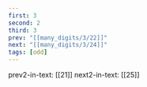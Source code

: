 ```yaml
---
first: 3
second: 2
third: 3
prev: "[[many_digits/3/22]]"
next: "[[many_digits/3/24]]"
tags: [odd]
---
```

prev2-in-text: [[21]]
next2-in-text: [[25]]
